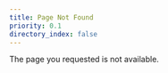 ```yaml
---
title: Page Not Found
priority: 0.1
directory_index: false
---
```


The page you requested is not available.
